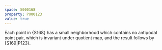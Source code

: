 ```yaml
---
space: S000168
property: P000123
value: true
---
```


Each point in {S168} has a small neighborhood which contains no antipodal point pair, which is invariant under quotient map, and the result follows by {S169|P123}.

